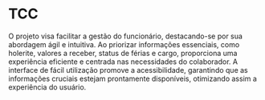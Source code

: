 # TCC
O projeto visa facilitar a gestão do funcionário, destacando-se por sua abordagem ágil e intuitiva. 
Ao priorizar informações essenciais, como holerite, valores a receber, status de férias e cargo, proporciona uma experiência eficiente e centrada nas necessidades do colaborador. 
A interface de fácil utilização promove a acessibilidade, garantindo que as informações cruciais estejam prontamente disponíveis, otimizando assim a experiência do usuário.
